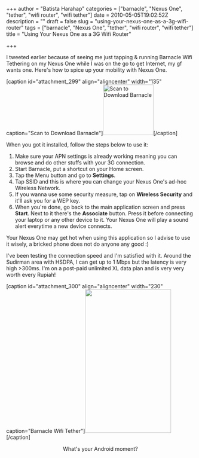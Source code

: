 +++
author = "Batista Harahap"
categories = ["barnacle", "Nexus One", "tether", "wifi router", "wifi tether"]
date = 2010-05-05T19:02:52Z
description = ""
draft = false
slug = "using-your-nexus-one-as-a-3g-wifi-router"
tags = ["barnacle", "Nexus One", "tether", "wifi router", "wifi tether"]
title = "Using Your Nexus One as a 3G Wifi Router"

+++


I tweeted earlier because of seeing me just tapping &amp; running Barnacle Wifi Tethering on my Nexus One while I was on the go to get Internet, my gf wants one. Here's how to spice up your mobility with Nexus One.

[caption id="attachment_299" align="aligncenter" width="135" caption="Scan to Download Barnacle"]<a href="http://www.bango29.com/go/wp-content/uploads/2010/05/barnacle.png"><img class="size-full wp-image-299 " title="Scan to Download Barnacle" src="http://www.bango29.com/go/wp-content/uploads/2010/05/barnacle.png" alt="Scan to Download Barnacle" width="135" height="135" /></a>[/caption]

When you got it installed, follow the steps below to use it:
<ol>
	<li>Make sure your APN settings is already working meaning you can browse and do other stuffs with your 3G connection.</li>
	<li>Start Barnacle, put a shortcut on your Home screen.</li>
	<li>Tap the Menu button and go to <strong>Settings</strong>.</li>
	<li>Tap SSID and this is where you can change your Nexus One's ad-hoc Wireless Network.</li>
	<li>If you wanna use some security measure, tap on <strong>Wireless Security</strong> and it'll ask you for a WEP key.</li>
	<li>When you're done, go back to the main application screen and press <strong>Start</strong>. Next to it there's the <strong>Associate</strong> button. Press it before connecting your laptop or any other device to it. Your Nexus One will play a sound alert everytime a new device connects.</li>
</ol>
Your Nexus One may get hot when using this application so I advise to use it wisely, a bricked phone does not do anyone any good :)

I've been testing the connection speed and I'm satisfied with it. Around the Sudirman area with HSDPA, I can get up to 1 Mbps but the latency is very high &gt;300ms. I'm on a post-paid unlimited XL data plan and is very very worth every Rupiah!

[caption id="attachment_300" align="aligncenter" width="230" caption="Barnacle Wifi Tether"]<a href="http://www.bango29.com/go/wp-content/uploads/2010/05/device.png"><img class="size-full wp-image-300" title="Barnacle Wifi Tether" src="http://www.bango29.com/go/wp-content/uploads/2010/05/device.png" alt="" width="230" height="384" /></a>[/caption]
<p style="text-align: center;">What's your Android moment?</p>